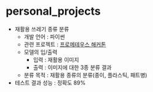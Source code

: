 # personal_projects
- 재활용 쓰레기 종류 분류
  - 개발 언어 : 파이썬
  - 관련 프로젝트 : [프로메테우스 해커톤](https://github.com/Recycle-detection/recycle-project)
  - 모델의 입/출력
    - 입력 : 재활용 이미지
    - 출력 : 이미지에 대한 3종 분류 결과
  - 분류 목적 : 재활용 종류의 분류(종이, 플라스틱, 패트병)
- 테스트 결과 성능 : 정확도 89%  
